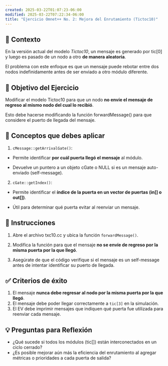 ```yaml
---
created: 2025-03-22T01:07:23-06:00
modified: 2025-03-22T07:22:34-06:00
title: "Ejercicio Omnet++ No. 2: Mejora del Enrutamiento (Tictoc10)"
---
```

## **📖 Contexto**

En la versión actual del modelo *Tictoc10*, un mensaje es generado por tic[0] y luego es pasado de un nodo a otro **de manera aleatoria**.

El problema con este enfoque es que un mensaje puede rebotar entre dos nodos indefinidamente antes de ser enviado a otro módulo diferente.

## 🎯 Objetivo del Ejercicio

Modificar el modelo Tictoc10 para que un nodo **no envíe el mensaje de regreso al mismo nodo del cual lo recibió**.

Esto debe hacerse modificando la función forwardMessage() para que considere el puerto de llegada del mensaje.

## 🔑 Conceptos que debes aplicar

1. `cMessage::getArrivalGate()`:

- Permite identificar **por cuál puerta llegó el mensaje** al módulo.

- Devuelve un puntero a un objeto cGate o NULL si es un mensaje auto-enviado (self-message).

2. `cGate::getIndex()`:

- Permite identificar el **índice de la puerta en un vector de puertas (in[] o out[])**.

- Útil para determinar qué puerta evitar al reenviar un mensaje.


## 🔨 Instrucciones

1. Abre el archivo txc10.cc y ubica la función `forwardMessage()`.

2. Modifica la función para que el mensaje **no se envíe de regreso por la misma puerta por la que llegó**.

3. Asegúrate de que el código verifique si el mensaje es un self-message antes de intentar identificar su puerto de llegada.

## ✅ Criterios de éxito

1. El mensaje **nunca debe regresar al nodo por la misma puerta por la que llegó**.
2. El mensaje debe poder llegar correctamente a `tic[3]` en la simulación.
3. El EV debe imprimir mensajes que indiquen qué puerta fue utilizada para reenviar cada mensaje.

## **💡 Preguntas para Reflexión**
- ¿Qué sucede si todos los módulos (tic[]) están interconectados en un ciclo cerrado?
- ¿Es posible mejorar aún más la eficiencia del enrutamiento al agregar métricas o prioridades a cada puerta de salida?
